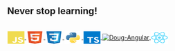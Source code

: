 ## Never stop learning!
<div>
  <a href="https://github.com/dougmurillo">
</div>
  <div style="display: inline_block"><br>
  <img align="center" alt="Doug-Js" height="30" width="40" src="https://raw.githubusercontent.com/devicons/devicon/master/icons/javascript/javascript-plain.svg">
  <img align="center" alt="Doug-HTML" height="30" width="40" src="https://raw.githubusercontent.com/devicons/devicon/master/icons/html5/html5-original.svg">
  <img align="center" alt="Doug-CSS" height="30" width="40" src="https://raw.githubusercontent.com/devicons/devicon/master/icons/css3/css3-original.svg">
  <img align="center" alt="Doug-Python" height="30" width="40" src="https://raw.githubusercontent.com/devicons/devicon/master/icons/python/python-original.svg">
  <img align="center" alt="Doug-TypeScript" height="30" width="40" src="https://raw.githubusercontent.com/devicons/devicon/master/icons/typescript/typescript-original.svg">
   <img align= "center" alt="Doug-Angular" height="30" width= "40" src="https://cdn.jsdelivr.net/gh/devicons/devicon/icons/angularjs/angularjs-original.svg" />      
   <img align="center" alt="Doug-React" height="30" width="40" src="https://raw.githubusercontent.com/devicons/devicon/master/icons/react/react-original.svg">

</div>

